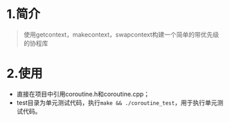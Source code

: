 # 1.简介
> 使用getcontext，makecontext，swapcontext构建一个简单的带优先级的协程库

# 2.使用
- 直接在项目中引用coroutine.h和coroutine.cpp；
- test目录为单元测试代码，执行`make && ./coroutine_test`，用于执行单元测试代码。